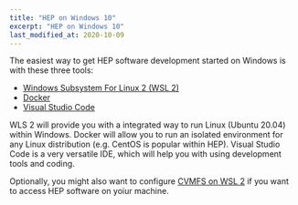 ```yaml
---
title: "HEP on Windows 10"
excerpt: "HEP on Windows 10"
last_modified_at: 2020-10-09
---
```


The easiest way to get HEP software development started on Windows is with these three tools:

- [Windows Subsystem For Linux 2 (WSL 2)](wsl)
- [Docker](docker)
- [Visual Studio Code](/editors-and-ides/vscode)

WLS 2 will provide you with a integrated way to run Linux (Ubuntu 20.04) within Windows.
Docker will allow you to run an isolated environment for any Linux distribution (e.g. CentOS is popular within HEP).
Visual Studio Code is a very versatile IDE, which will help you with using development tools and coding.

Optionally, you might also want to configure [CVMFS on WSL 2](cvmfs) if you want to access HEP software on yoiur machine.